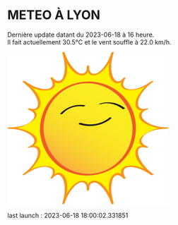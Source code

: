 # METEO À LYON

Dernière update datant du 2023-06-18 à 16 heure.  
Il fait actuellement 30.5°C et le vent souffle à 22.0 km/h.      

![](./.github/sun.png)

last launch : 2023-06-18 18:00:02.331851
